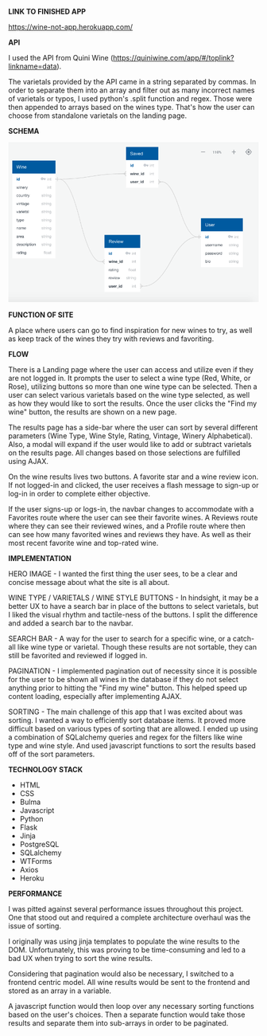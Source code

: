 
**LINK TO FINISHED APP**

https://wine-not-app.herokuapp.com/

**API**

I used the API from Quini Wine (https://quiniwine.com/app/#/toplink?linkname=data). 

The varietals provided by the API came in a string separated by commas. In order to separate them into an array and filter out as many incorrect names of varietals or typos, I used python's .split function and regex. Those were then appended to arrays based on the wines type. That's how the user can choose from standalone varietals on the landing page.

**SCHEMA**

![image info](./schema/schema.png)

**FUNCTION OF SITE**

A place where users can go to find inspiration for new wines to try, as well as keep track of the wines they try with reviews and favoriting. 

**FLOW**

There is a Landing page where the user can access and utilize even if they are not logged in. It prompts the user to select a wine type (Red, White, or Rose), utilizing buttons so more than one wine type can be selected. Then a user can select various varietals based on the wine type selected, as well as how they would like to sort the results. Once the user clicks the "Find my wine" button, the results are shown on a new page.

The results page has a side-bar where the user can sort by several different parameters (Wine Type, Wine Style, Rating, Vintage, Winery Alphabetical). Also, a modal will expand if the user would like to add or subtract varietals on the results page. All changes based on those selections are fulfilled using AJAX.

On the wine results lives two buttons. A favorite star and a wine review icon. If not logged-in and clicked, the user receives a flash message to sign-up or log-in in order to complete either objective.

If the user signs-up or logs-in, the navbar changes to accommodate with a Favorites route where the user can see their favorite wines. A Reviews route where they can see their reviewed wines, and a Profile route where then can see how many favorited wines and reviews they have. As well as their most recent favorite wine and top-rated wine.

**IMPLEMENTATION**

HERO IMAGE - I wanted the first thing the user sees, to be a clear and concise message about what the site is all about.

WINE TYPE / VARIETALS / WINE STYLE BUTTONS - In hindsight, it may be a better UX to have a search bar in place of the buttons to select varietals, but I liked the visual rhythm and tactile-ness of the buttons. I split the difference and added a search bar to the navbar.

SEARCH BAR - A way for the user to search for a specific wine, or a catch-all like wine type or varietal. Though these results are not sortable, they can still be favorited and reviewed if logged in.

PAGINATION - I implemented pagination out of necessity since it is possible for the user to be shown all wines in the database if they do not select anything prior to hitting the "Find my wine" button. This helped speed up content loading, especially after implementing AJAX.

SORTING - The main challenge of this app that I was excited about was sorting. I wanted a way to efficiently sort database items. It proved more difficult based on various types of sorting that are allowed. I ended up using a combination of SQLalchemy queries and regex for the filters like wine type and wine style. And used javascript functions to sort the results based off of the sort parameters.

**TECHNOLOGY STACK**

* HTML
* CSS
* Bulma
* Javascript
* Python
* Flask
* Jinja
* PostgreSQL
* SQLalchemy
* WTForms
* Axios
* Heroku


**PERFORMANCE**

I was pitted against several performance issues throughout this project. One that stood out and required a complete architecture overhaul was the issue of sorting.

I originally was using jinja templates to populate the wine results to the DOM. Unfortunately, this was proving to be time-consuming and led to a bad UX when trying to sort the wine results. 

Considering that pagination would also be necessary, I switched to a frontend centric model. All wine results would be sent to the frontend and stored as an array in a variable. 

A javascript function would then loop over any necessary sorting functions based on the user's choices. Then a separate function would take those results and separate them into sub-arrays in order to be paginated.